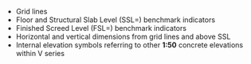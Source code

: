 - Grid lines
- Floor and Structural Slab Level (SSL=) benchmark indicators
- Finished Screed Level (FSL=) benchmark indicators
- Horizontal and vertical dimensions from grid lines and above SSL
- Internal elevation symbols referring to other **1:50** concrete elevations within V series